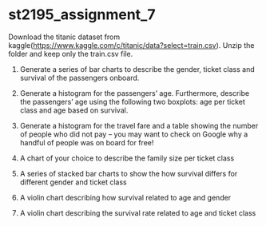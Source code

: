 # st2195_assignment_7

Download the titanic dataset from kaggle(https://www.kaggle.com/c/titanic/data?select=train.csv). Unzip the folder and keep only the train.csv file.

1. Generate a series of bar charts to describe the gender, ticket class and survival of the passengers onboard. 

2. Generate a histogram for the passengers’ age. Furthermore, describe the passengers’ age using the following two boxplots: age per ticket class and age based on survival. 

3. Generate a histogram for the travel fare and a table showing the number of people who did not pay – you may want to check on Google why a handful of people was on board for free! 

4. A chart of your choice to describe the family size per ticket class

5. A series of stacked bar charts to show the how survival differs for different gender and ticket class 

6. A violin chart describing how survival related to age and gender 
 
7. A violin chart describing the survival rate related to age and ticket class 
